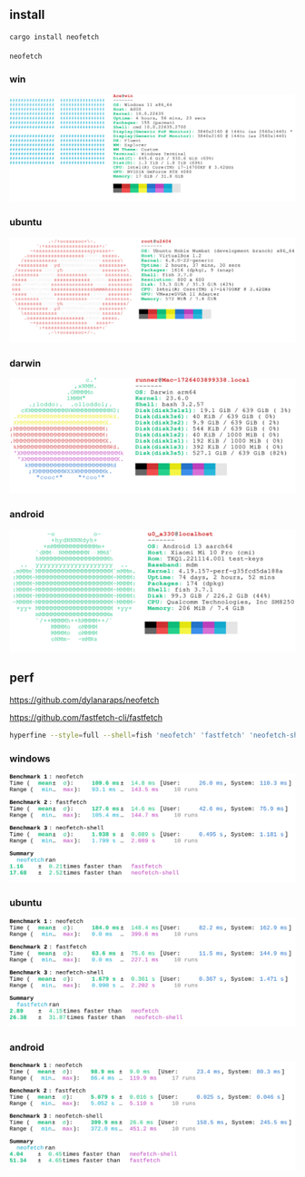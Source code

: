 ## install

```rs
cargo install neofetch

neofetch
```

### win

<div align="center">
	<a href="https://github.com/ahaoboy/neofetch">
		<img src="assets/win11.svg">
	</a>
</div>

### ubuntu

<div align="center">
	<a href="https://github.com/ahaoboy/neofetch">
		<img src="assets/ubuntu.svg">
	</a>
</div>

### darwin

<div align="center">
	<a href="https://github.com/ahaoboy/neofetch">
		<img src="assets/darwin.svg">
	</a>
</div>

### android

<div align="center">
	<a href="https://github.com/ahaoboy/neofetch">
		<img src="assets/android.svg">
	</a>
</div>

## perf

https://github.com/dylanaraps/neofetch


https://github.com/fastfetch-cli/fastfetch


```bash
hyperfine --style=full --shell=fish 'neofetch' 'fastfetch' 'neofetch-shell'
```

### windows
<div align="center">
  <img src="assets/perf-windows.svg">
</div>

### ubuntu
<div align="center">
  <img src="assets/perf-ubuntu.svg">
</div>

### android
<div align="center">
  <img src="assets/perf-android.svg">
</div>
